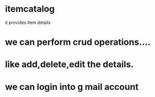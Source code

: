 # itemcatalog
it provides item details 
# we can perform crud operations....
# like add,delete,edit the details.
# we can login into g mail account
